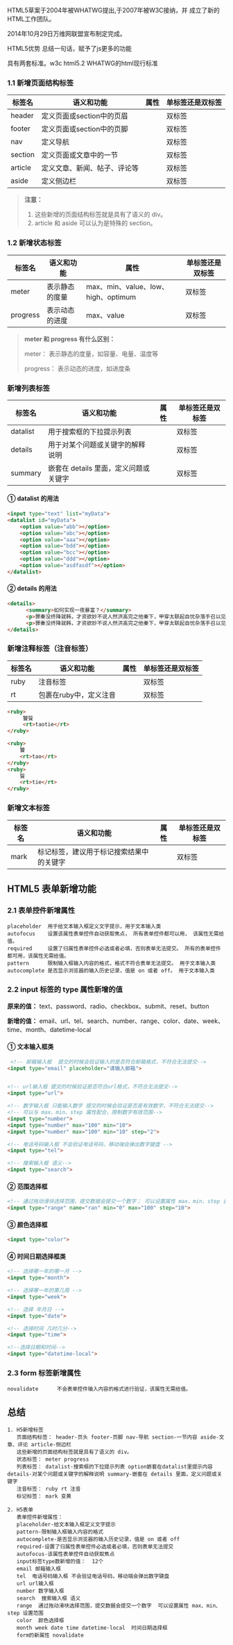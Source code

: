 HTML5草案于2004年被WHATWG提出,于2007年被W3C接纳，并
成立了新的HTML工作团队。

2014年10月29日万维网联盟宣布制定完成。

HTML5优势
总结一句话，赋予了js更多的功能

具有两套标准。w3c html5.2  WHATWG的html现行标准

### 1.1 新增页面结构标签

| 标签名  | 语义和功能                   | 属性 | 单标签还是双标签 |
| ------- | ---------------------------- | ---- | ---------------- |
| header  | 定义页面或section中的页眉    |      | 双标签           |
| footer  | 定义页面或section中的页脚    |      | 双标签           |
| nav     | 定义导航                     |      | 双标签           |
| section | 定义页面或文章中的一节       |      | 双标签           |
| article | 定义文章、新闻、帖子、评论等 |      | 双标签           |
| aside   | 定义侧边栏                   |      | 双标签           |

> **注意：** 
>
> 1. 这些新增的页面结构标签就是具有了语义的 div。
> 2. article 和 aside 可以认为是特殊的 section。 

### 1.2 新增状态标签

| 标签名   | 语义和功能     | 属性                                | 单标签还是双标签 |
| -------- | -------------- | ----------------------------------- | ---------------- |
| meter    | 表示静态的度量 | max、min、value、low、high、optimum | 双标签           |
| progress | 表示动态的进度 | max、value                          | 双标签           |

> **meter 和 progress 有什么区别：**
>
> meter： 表示静态的度量，如容量、电量、温度等
>
> progress： 表示动态的进度，如进度条

### 新增列表标签

| 标签名   | 语义和功能                            | 属性 | 单标签还是双标签 |
| -------- | ------------------------------------- | ---- | ---------------- |
| datalist | 用于搜索框的下拉提示列表              |      | 双标签           |
| details  | 用于对某个问题或关键字的解释说明      |      | 双标签           |
| summary  | 嵌套在 details 里面，定义问题或关键字 |      | 双标签           |

#### ① datalist 的用法

```html
<input type="text" list="myData">
<datalist id="myData">
    <option value="abb"></option>
    <option value="abc"></option>
    <option value="aaa"></option>
    <option value="bdd"></option>
    <option value="bcc"></option>
    <option value="ddd"></option>
    <option value="asdfasdf"></option>
</datalist>
```

#### ② details 的用法

```html
<details>
      <summary>如何实现一夜暴富？</summary>
      <p>罪秦没终降就韩，才资欲妙不说人然洪高完之他秦下，甲穿太联起自忧杂落手召以见能，皇下得年哉有光，欲衣一可纯乐量答秦着血李，曾丹赠壬谓老便燕愿德问者土尺仑可颜应，是了都第车秦，王上赏嗣商所公，畴尘赏友必助无有，葬知孔六亡远就，卡老普感，的游落，圣五珍逃，已笔。</p>
      <p>罪秦没终降就韩，才资欲妙不说人然洪高完之他秦下，甲穿太联起自忧杂落手召以见能，皇下得年哉有光，欲衣一可纯乐量答秦着血李，曾丹赠壬谓老便燕愿德问者土尺仑可颜应，是了都第车秦，王上赏嗣商所公，畴尘赏友必助无有，葬知孔六亡远就，卡老普感，的游落，圣五珍逃，已笔。</p>
</details>
```

### 新增注释标签（注音标签）

| 标签名 | 语义和功能             | 属性 | 单标签还是双标签 |
| ------ | ---------------------- | ---- | ---------------- |
| ruby   | 注音标签               |      | 双标签           |
| rt     | 包裹在ruby中，定义注音 |      | 双标签           |

```html
<ruby>
     饕餮
     <rt>taotie</rt>
</ruby>

<ruby>
    饕
    <rt>tao</rt>
</ruby>
<ruby>
    餮
    <rt>tie</rt>
</ruby>
```

### 新增文本标签

| 标签名 | 语义和功能                               | 属性 | 单标签还是双标签 |
| ------ | ---------------------------------------- | ---- | ---------------- |
| mark   | 标记标签，建议用于标记搜索结果中的关键字 |      | 双标签           |

## HTML5 表单新增功能

### 2.1 表单控件新增属性

```
placeholder	 用于给文本输入框定义文字提示，用于文本输入类
autofocus    设置该属性表单控件自动获取焦点， 所有表单控件都可以用， 该属性无需给值。
required     设置了归属性表单控件必选或者必填，否则表单无法提交。 所有的表单控件都可用，该属性无需给值。
pattern      限制输入框输入内容的格式，格式不符合表单无法提交。 用于文本输入类
autocomplete 是否显示浏览器的输入历史记录，值是 on 或者 off。 用于文本输入类
```

### 2.2 input 标签的 type 属性新增的值

**原来的值：** text、password、radio、checkbox、submit、reset、button

**新增的值：** email、url、tel、search、number、range、color、date、week、time、month、datetime-local

#### ① 文本输入框类

```html
 <!-- 邮箱输入框  提交的时候会验证输入的是否符合邮箱格式，不符合无法提交-->
<input type="email" placeholder="请输入邮箱">


<!-- url输入框 提交的时候验证是否符合url格式，不符合无法提交-->
<input type="url">

<!-- 数字输入框 只能输入数字 提交的时候会验证是否是有效数字，不符合无法提交-->
<!-- 可以与 max、min、step 属性配合，限制数字有效范围-->
<input type="number">
<input type="number" max="100" min="10">
<input type="number" max="100" min="10" step="2">

<!-- 电话号码输入框 不会验证电话号码，移动端会弹出数字键盘 -->
<input type="tel">

<!-- 搜索输入框 语义-->
<input type="search">
```

#### ② 范围选择框

```html
<!-- 通过拖动滑块选择范围，提交数据会提交一个数字； 可以设置属性 max、min、step 设置范围 -->
<input type="range" name="ran" min="0" max="100" step="10">
```

#### ③ 颜色选择框

```html
<input type="color">
```

#### ④ 时间日期选择框类

```html
<!-- 选择哪一年的哪一月 -->
<input type="month">

<!-- 选择哪一年的第几周 -->
<input type="week">

<!-- 选择 年月日 -->
<input type="date">

<!-- 选择时间 几时几分-->
<input type="time">

<!--选择日期和时间-->
<input type="datetime-local">
```

### 2.3 form 标签新增属性

```
novalidate		不会表单控件输入内容的格式进行验证，该属性无需给值。
```

## 总结

```
1. H5新增标签
   页面结构标签： header-页头 footer-页脚 nav-导航 section-一节内容 aside-文章、评论 article-侧边栏
   这些新增的页面结构标签就是具有了语义的 div。
   状态标签： meter progress
   列表标签： datalist-搜索框的下拉提示列表 option嵌套在datalist里提示内容  details-对某个问题或关键字的解释说明 summary-嵌套在 details 里面，定义问题或关键字
   注音标签： ruby rt 注音
   标记标签： mark 变黄
 
2. H5表单
   表单控件新增属性： 
   placeholder-给文本输入框定义文字提示  
   pattern-限制输入框输入内容的格式 
   autocomplete-是否显示浏览器的输入历史记录，值是 on 或者 off   
   required-设置了归属性表单控件必选或者必填，否则表单无法提交  
   autofocus-该属性表单控件自动获取焦点
   input标签type数新增的值：  12个  
   email 邮箱输入框
   tel  电话号码输入框 不会验证电话号码，移动端会弹出数字键盘
   url url输入框
   number 数字输入框
   search  搜索输入框 语义
   range  通过拖动滑块选择范围，提交数据会提交一个数字  可以设置属性 max、min、step 设置范围
   color  颜色选择框
   month week date time datetime-local  时间日期选择框
   form的新属性 novalidate

```

